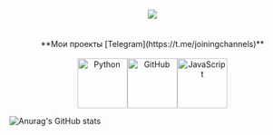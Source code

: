 <h1 align="center">
    <a href="https://git.io/typing-svg">
        <img src="https://readme-typing-svg.herokuapp.com?font=Josefin+Sans&pause=1200&color=F79A00&background=1A0CFF00&center=true&vCenter=true&repeat=false&random=true&width=441&height=59&lines=%D0%94%D0%BE%D0%B1%D1%80%D0%BE+%D0%BF%D0%BE%D0%B6%D0%B0%D0%BB%D0%BE%D0%B2%D0%B0%D1%82%D1%8C!;Welcome!" />
    </a>
</h1>

<br/>

<div align="center">
  **Мои проекты [Telegram](https://t.me/joiningchannels)**
</div>

<br/>

<div align="center" style="display: flex; justify-content: center;">
  <img src="https://techstack-generator.vercel.app/python-icon.svg" alt="Python" width="88" height="88" />
  <img src="https://techstack-generator.vercel.app/github-icon.svg" alt="GitHub" width="88" height="88" />
  <img src="https://techstack-generator.vercel.app/js-icon.svg" alt="JavaScript" width="88" height="88" />
</div>

</table>

![Anurag's GitHub stats](https://github-readme-stats.vercel.app/api?username=yahshield&show_icons=true&theme=radical)


